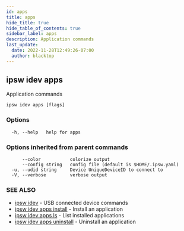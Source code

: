 ```yaml
---
id: apps
title: apps
hide_title: true
hide_table_of_contents: true
sidebar_label: apps
description: Application commands
last_update:
  date: 2022-11-28T12:49:26-07:00
  author: blacktop
---
```

## ipsw idev apps

Application commands

```
ipsw idev apps [flags]
```

### Options

```
  -h, --help   help for apps
```

### Options inherited from parent commands

```
      --color           colorize output
      --config string   config file (default is $HOME/.ipsw.yaml)
  -u, --udid string     Device UniqueDeviceID to connect to
  -V, --verbose         verbose output
```

### SEE ALSO

* [ipsw idev](/docs/cli/ipsw/idev)	 - USB connected device commands
* [ipsw idev apps install](/docs/cli/ipsw/idev/apps/install)	 - Install an application
* [ipsw idev apps ls](/docs/cli/ipsw/idev/apps/ls)	 - List installed applications
* [ipsw idev apps uninstall](/docs/cli/ipsw/idev/apps/uninstall)	 - Uninstall an application

